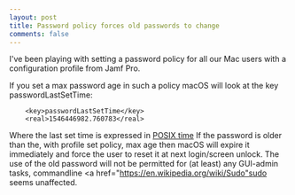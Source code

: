 ```yaml
---
layout: post
title: Password policy forces old passwords to change
comments: false
---
```


I've been playing with setting a password policy for all our Mac users with a configuration profile from Jamf Pro.

If you set a max password age in such a policy macOS will look at the key passwordLastSetTime:
```
	<key>passwordLastSetTime</key>
	<real>1546446982.760783</real>
```
Where the last set time is expressed in <a href="https://en.wikipedia.org/wiki/Unix_time">POSIX time</a>
If the password is older than the, with profile set policy, max age then macOS will expire it immediately and force the user to reset it at next login/screen unlock.
The use of the old password will not be permitted for (at least) any GUI-admin tasks, commandline <a href="https://en.wikipedia.org/wiki/Sudo"sudo</a> seems unaffected.